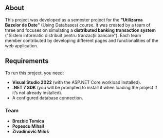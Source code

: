 ## About  
This project was developed as a semester project for the **"Utilizarea Bazelor de Date"** (Using Databases) course. It was created by a team of three and focuses on simulating a **distributed banking transaction system** ("Sistem informatic distribuit pentru tranzacții bancare"). Each team member contributed by developing different pages and functionalities of the web application.  

## Requirements  
To run this project, you need:  
- **Visual Studio 2022** (with the ASP.NET Core workload installed).  
- **.NET 7 SDK** (you will be prompted to install it when loading the project if it’s not already installed).  
- A configured database connection.  

### Team  
- **Brozbić Tomica**  
- **Popescu Mihail**  
- **Živadinović Miloš**  
